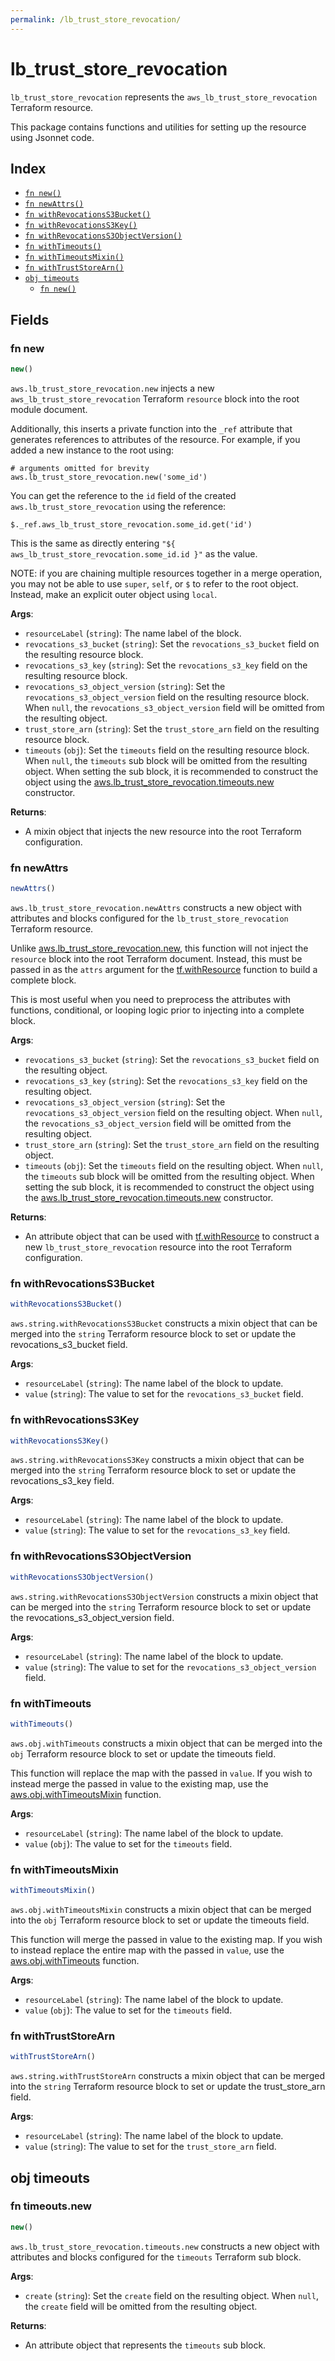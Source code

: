 ```yaml
---
permalink: /lb_trust_store_revocation/
---
```


# lb_trust_store_revocation

`lb_trust_store_revocation` represents the `aws_lb_trust_store_revocation` Terraform resource.



This package contains functions and utilities for setting up the resource using Jsonnet code.


## Index

* [`fn new()`](#fn-new)
* [`fn newAttrs()`](#fn-newattrs)
* [`fn withRevocationsS3Bucket()`](#fn-withrevocationss3bucket)
* [`fn withRevocationsS3Key()`](#fn-withrevocationss3key)
* [`fn withRevocationsS3ObjectVersion()`](#fn-withrevocationss3objectversion)
* [`fn withTimeouts()`](#fn-withtimeouts)
* [`fn withTimeoutsMixin()`](#fn-withtimeoutsmixin)
* [`fn withTrustStoreArn()`](#fn-withtruststorearn)
* [`obj timeouts`](#obj-timeouts)
  * [`fn new()`](#fn-timeoutsnew)

## Fields

### fn new

```ts
new()
```


`aws.lb_trust_store_revocation.new` injects a new `aws_lb_trust_store_revocation` Terraform `resource`
block into the root module document.

Additionally, this inserts a private function into the `_ref` attribute that generates references to attributes of the
resource. For example, if you added a new instance to the root using:

    # arguments omitted for brevity
    aws.lb_trust_store_revocation.new('some_id')

You can get the reference to the `id` field of the created `aws.lb_trust_store_revocation` using the reference:

    $._ref.aws_lb_trust_store_revocation.some_id.get('id')

This is the same as directly entering `"${ aws_lb_trust_store_revocation.some_id.id }"` as the value.

NOTE: if you are chaining multiple resources together in a merge operation, you may not be able to use `super`, `self`,
or `$` to refer to the root object. Instead, make an explicit outer object using `local`.

**Args**:
  - `resourceLabel` (`string`): The name label of the block.
  - `revocations_s3_bucket` (`string`): Set the `revocations_s3_bucket` field on the resulting resource block.
  - `revocations_s3_key` (`string`): Set the `revocations_s3_key` field on the resulting resource block.
  - `revocations_s3_object_version` (`string`): Set the `revocations_s3_object_version` field on the resulting resource block. When `null`, the `revocations_s3_object_version` field will be omitted from the resulting object.
  - `trust_store_arn` (`string`): Set the `trust_store_arn` field on the resulting resource block.
  - `timeouts` (`obj`): Set the `timeouts` field on the resulting resource block. When `null`, the `timeouts` sub block will be omitted from the resulting object. When setting the sub block, it is recommended to construct the object using the [aws.lb_trust_store_revocation.timeouts.new](#fn-timeoutsnew) constructor.

**Returns**:
- A mixin object that injects the new resource into the root Terraform configuration.


### fn newAttrs

```ts
newAttrs()
```


`aws.lb_trust_store_revocation.newAttrs` constructs a new object with attributes and blocks configured for the `lb_trust_store_revocation`
Terraform resource.

Unlike [aws.lb_trust_store_revocation.new](#fn-new), this function will not inject the `resource`
block into the root Terraform document. Instead, this must be passed in as the `attrs` argument for the
[tf.withResource](https://github.com/tf-libsonnet/core/tree/main/docs#fn-withresource) function to build a complete block.

This is most useful when you need to preprocess the attributes with functions, conditional, or looping logic prior to
injecting into a complete block.

**Args**:
  - `revocations_s3_bucket` (`string`): Set the `revocations_s3_bucket` field on the resulting object.
  - `revocations_s3_key` (`string`): Set the `revocations_s3_key` field on the resulting object.
  - `revocations_s3_object_version` (`string`): Set the `revocations_s3_object_version` field on the resulting object. When `null`, the `revocations_s3_object_version` field will be omitted from the resulting object.
  - `trust_store_arn` (`string`): Set the `trust_store_arn` field on the resulting object.
  - `timeouts` (`obj`): Set the `timeouts` field on the resulting object. When `null`, the `timeouts` sub block will be omitted from the resulting object. When setting the sub block, it is recommended to construct the object using the [aws.lb_trust_store_revocation.timeouts.new](#fn-timeoutsnew) constructor.

**Returns**:
  - An attribute object that can be used with [tf.withResource](https://github.com/tf-libsonnet/core/tree/main/docs#fn-withresource) to construct a new `lb_trust_store_revocation` resource into the root Terraform configuration.


### fn withRevocationsS3Bucket

```ts
withRevocationsS3Bucket()
```

`aws.string.withRevocationsS3Bucket` constructs a mixin object that can be merged into the `string`
Terraform resource block to set or update the revocations_s3_bucket field.



**Args**:
  - `resourceLabel` (`string`): The name label of the block to update.
  - `value` (`string`): The value to set for the `revocations_s3_bucket` field.


### fn withRevocationsS3Key

```ts
withRevocationsS3Key()
```

`aws.string.withRevocationsS3Key` constructs a mixin object that can be merged into the `string`
Terraform resource block to set or update the revocations_s3_key field.



**Args**:
  - `resourceLabel` (`string`): The name label of the block to update.
  - `value` (`string`): The value to set for the `revocations_s3_key` field.


### fn withRevocationsS3ObjectVersion

```ts
withRevocationsS3ObjectVersion()
```

`aws.string.withRevocationsS3ObjectVersion` constructs a mixin object that can be merged into the `string`
Terraform resource block to set or update the revocations_s3_object_version field.



**Args**:
  - `resourceLabel` (`string`): The name label of the block to update.
  - `value` (`string`): The value to set for the `revocations_s3_object_version` field.


### fn withTimeouts

```ts
withTimeouts()
```

`aws.obj.withTimeouts` constructs a mixin object that can be merged into the `obj`
Terraform resource block to set or update the timeouts field.

This function will replace the map with the passed in `value`. If you wish to instead merge the
passed in value to the existing map, use the [aws.obj.withTimeoutsMixin](TODO) function.

**Args**:
  - `resourceLabel` (`string`): The name label of the block to update.
  - `value` (`obj`): The value to set for the `timeouts` field.


### fn withTimeoutsMixin

```ts
withTimeoutsMixin()
```

`aws.obj.withTimeoutsMixin` constructs a mixin object that can be merged into the `obj`
Terraform resource block to set or update the timeouts field.

This function will merge the passed in value to the existing map. If you wish
to instead replace the entire map with the passed in `value`, use the [aws.obj.withTimeouts](TODO)
function.


**Args**:
  - `resourceLabel` (`string`): The name label of the block to update.
  - `value` (`obj`): The value to set for the `timeouts` field.


### fn withTrustStoreArn

```ts
withTrustStoreArn()
```

`aws.string.withTrustStoreArn` constructs a mixin object that can be merged into the `string`
Terraform resource block to set or update the trust_store_arn field.



**Args**:
  - `resourceLabel` (`string`): The name label of the block to update.
  - `value` (`string`): The value to set for the `trust_store_arn` field.


## obj timeouts



### fn timeouts.new

```ts
new()
```


`aws.lb_trust_store_revocation.timeouts.new` constructs a new object with attributes and blocks configured for the `timeouts`
Terraform sub block.



**Args**:
  - `create` (`string`): Set the `create` field on the resulting object. When `null`, the `create` field will be omitted from the resulting object.

**Returns**:
  - An attribute object that represents the `timeouts` sub block.

